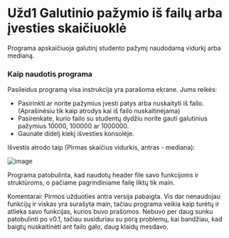 # Užd1 Galutinio pažymio iš failų arba įvesties skaičiuoklė

Programa apskaičiuoja galutinį studento pažymį naudodamą vidurkį arba medianą.

### Kaip naudotis programa
Pasileidus programą visa instrukcija yra parašoma ekrane.
Jums reikės:
  * Pasirinkti ar norite pažymius įvesti patys arba nuskaityti iš failo. (Aprašinėsiu tik kaip atrodys kai iš failo nuskaitinėjama)
  * Pasirenkate, kurio failo su studentų dydžiu norite gauti galutinius pažymius 10000, 100000 ar 1000000.
  * Gaunate didelį kiekį išvesties konsolėje.

Išvestis atrodo taip (Pirmas skaičius vidurkis, antras - mediana):

![image](https://user-images.githubusercontent.com/69794082/134680213-418a7e4d-9cb3-4f0f-a8c1-3b1cf64173bd.png)

Programa patobulinta, kad naudotų header file savo funkcijoms ir struktūroms, o pačiame pagrindiniame failę liktų tik main.

Komentarai:
Pirmos užduoties antra versija pabaigta. Vis dar nenaudojau funkcijų ir viskas yra surašyta main, tačiau programa veikia kaip turėtų ir atlieka savo funkcijas, kurios buvo prašomos. Nebuvo per daug sunku patobulinti po v0.1, tačiau susiduriau su porą problemų, kai bandžiau, kad baigtų nuskaitinėti ant failo galo, daug klaidų mesdavo.
